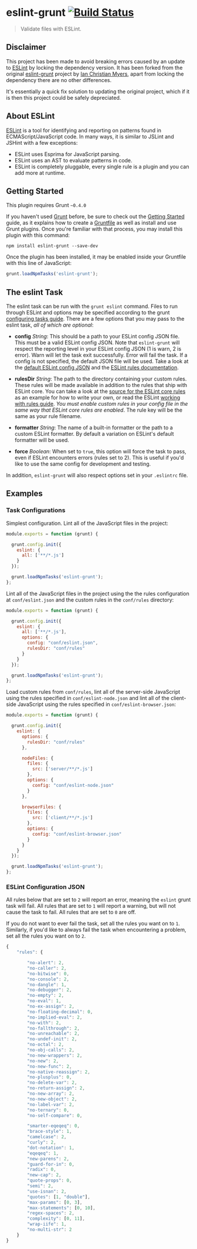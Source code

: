 # eslint-grunt [![Build Status](https://travis-ci.org/iancmyers/eslint-grunt.png?branch=master)](https://travis-ci.org/iancmyers/eslint-grunt)

> Validate files with ESLint.

## Disclaimer

This project has been made to avoid breaking errors caused by an update to [ESLint](https://github.com/nzakas/eslint) by locking the dependency version. It has been forked from the original [eslint-grunt](https://github.com/iancmyers/eslint-grunt/tree/f3b25790b64ed4ef731f02f2d1dbc9d7fc8ae494) project by [Ian Christian Myers](https://github.com/iancmyers), apart from locking the dependency there are no other differences.

It's essentially a quick fix solution to updating the original project, which if it is then this project could be safely depreciated.

## About ESLint

[ESLint](https://github.com/nzakas/eslint) is a tool for identifying and reporting on patterns found in ECMAScript/JavaScript code. In many ways, it is similar to JSLint and JSHint with a few exceptions:

* ESLint uses Esprima for JavaScript parsing.
* ESLint uses an AST to evaluate patterns in code.
* ESLint is completely pluggable, every single rule is a plugin and you can add more at runtime.

## Getting Started
This plugin requires Grunt `~0.4.0`

If you haven't used [Grunt](http://gruntjs.com/) before, be sure to check out the [Getting Started](http://gruntjs.com/getting-started) guide, as it explains how to create a [Gruntfile](http://gruntjs.com/sample-gruntfile) as well as install and use Grunt plugins. Once you're familiar with that process, you may install this plugin with this command:

```shell
npm install eslint-grunt --save-dev
```

Once the plugin has been installed, it may be enabled inside your Gruntfile with this line of JavaScript:

```js
grunt.loadNpmTasks('eslint-grunt');
```

## The eslint Task

The eslint task can be run with the `grunt eslint` command. Files to run through ESLint and options may be specified according to the grunt [configuring tasks guide](http://gruntjs.com/configuring-tasks). There are a few options that you may pass to the eslint task, _all of which are optional_:

* **config** _String_: This should be a path to your ESLint config JSON file. This must be a valid ESLint config JSON. Note that `eslint-grunt` will respect the reporting level in your ESLint config JSON (1 is warn, 2 is error). Warn will let the task exit successfully. Error will fail the task. If a config is not specified, the default JSON file will be used. Take a look at the [default ESLint config JSON](https://github.com/iancmyers/eslint-grunt/blob/master/tasks/conf/eslint.json) and the [ESLint rules documentation](https://github.com/nzakas/eslint/blob/master/docs/rules/README.md).

* **rulesDir** _String_: The path to the directory containing your custom rules. These rules will be made available in addition to the rules that ship with ESLint core. You can take a look at the [source for the ESLint core rules](https://github.com/nzakas/eslint/tree/master/lib/rules) as an example for how to write your own, or read the ESLint [working with rules guide](https://github.com/nzakas/eslint/blob/master/docs/Working-with-Rules.md). _You must enable custom rules in your config file in the same way that ESLint core rules are enabled_. The rule key will be the same as your rule filename.

* **formatter** _String_: The name of a built-in formatter or the path to a custom ESLint formatter. By default a variation on ESLint's default formatter will be used.

* **force** _Boolean_: When set to `true`, this option will force the task to pass, even if ESLint encounters errors (rules set to 2). This is useful if you'd like to use the same config for development and testing.

In addition, `eslint-grunt` will also respect options set in your `.eslintrc` file.

## Examples

### Task Configurations

Simplest configuration. Lint all of the JavaScript files in the project:

```js
module.exports = function (grunt) {

  grunt.config.init({
    eslint: {
      all: ['**/*.js']
    }
  });

  grunt.loadNpmTasks('eslint-grunt');
};
```

Lint all of the JavaScript files in the project using the the rules configuration at `conf/eslint.json` and the custom rules in the `conf/rules` directory:

```js
module.exports = function (grunt) {

  grunt.config.init({
    eslint: {
      all: ['**/*.js'],
      options: {
        config: "conf/eslint.json",
        rulesDir: "conf/rules"
      }
    }
  });

  grunt.loadNpmTasks('eslint-grunt');
};
```

Load custom rules from `conf/rules`, lint all of the server-side JavaScript using the rules specified in `conf/eslint-node.json` and lint all of the client-side JavaScript using the rules specified in `conf/eslint-browser.json`:

```js
module.exports = function (grunt) {

  grunt.config.init({
    eslint: {
      options: {
        rulesDir: "conf/rules"
      },

      nodeFiles: {
        files: {
          src: ['server/**/*.js']
        },
        options: {
          config: "conf/eslint-node.json"
        }
      },

      browserFiles: {
        files: {
          src: ['client/**/*.js']
        },
        options: {
          config: "conf/eslint-browser.json"
        }
      }
    }
  });

  grunt.loadNpmTasks('eslint-grunt');
};
```
### ESLint Configuration JSON

All rules below that are set to `2` will report an error, meaning the `eslint` grunt task will fail. All rules that are set to `1` will report a warning, but will not cause the task to fail. All rules that are set to `0` are off.

If you do not want to ever fail the task, set all the rules you want on to `1`. Similarly, if you'd like to always fail the task when encountering a problem, set all the rules you want on to `2`.

```js
{
    "rules": {

        "no-alert": 2,
        "no-caller": 2,
        "no-bitwise": 0,
        "no-console": 2,
        "no-dangle": 1,
        "no-debugger": 2,
        "no-empty": 2,
        "no-eval": 1,
        "no-ex-assign": 2,
        "no-floating-decimal": 0,
        "no-implied-eval": 2,
        "no-with": 2,
        "no-fallthrough": 2,
        "no-unreachable": 2,
        "no-undef-init": 2,
        "no-octal": 2,
        "no-obj-calls": 2,
        "no-new-wrappers": 2,
        "no-new": 2,
        "no-new-func": 2,
        "no-native-reassign": 2,
        "no-plusplus": 0,
        "no-delete-var": 2,
        "no-return-assign": 2,
        "no-new-array": 2,
        "no-new-object": 2,
        "no-label-var": 2,
        "no-ternary": 0,
        "no-self-compare": 0,

        "smarter-eqeqeq": 0,
        "brace-style": 1,
        "camelcase": 2,
        "curly": 2,
        "dot-notation": 1,
        "eqeqeq": 1,
        "new-parens": 2,
        "guard-for-in": 0,
        "radix": 0,
        "new-cap": 2,
        "quote-props": 0,
        "semi": 2,
        "use-isnan": 2,
        "quotes": [1, "double"],
        "max-params": [0, 3],
        "max-statements": [0, 10],
        "regex-spaces": 2,
        "complexity": [0, 11],
        "wrap-iife": 1,
        "no-multi-str": 2
    }
}
```
